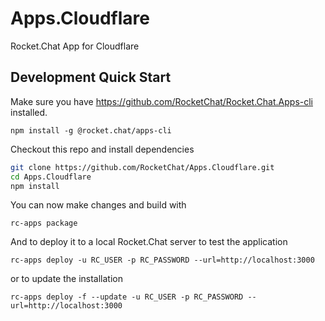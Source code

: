 # Apps.Cloudflare
Rocket.Chat App for Cloudflare

## Development Quick Start
Make sure you have https://github.com/RocketChat/Rocket.Chat.Apps-cli installed.

`npm install -g @rocket.chat/apps-cli`

Checkout this repo and install dependencies
```bash
git clone https://github.com/RocketChat/Apps.Cloudflare.git
cd Apps.Cloudflare
npm install
```

You can now make changes and build with

`rc-apps package`

And to deploy it to a local Rocket.Chat server to test the application

`rc-apps deploy -u RC_USER -p RC_PASSWORD --url=http://localhost:3000`

or to update the installation

`rc-apps deploy -f --update -u RC_USER -p RC_PASSWORD --url=http://localhost:3000`
